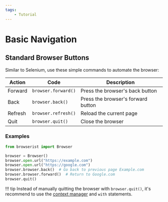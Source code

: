 ```yaml
---
tags:
    - Tutorial
---
```


# Basic Navigation
## Standard Browser Buttons
Similar to Selenium, use these simple commands to automate the browser:

| Action  | Code                | Description                        |
| ------- | ------------------- | ---------------------------------- |
| Forward | `browser.forward()` | Press the browser's back button    |
| Back    | `browser.back()`    | Press the browser's forward button |
| Refresh | `browser.refresh()` | Reload the current page            |
| Quit    | `browser.quit()`    | Close the browser                  |

### Examples
```python linenums="1"
from browserist import Browser

browser = Browser()
browser.open.url("https://example.com")
browser.open.url("https://google.com")
browser.browser.back()  # Go back to previous page Example.com
browser.browser.forward()  # Return to Google.com
browser.quit()
```

!!! tip
    Instead of manually quitting the browser with `browser.quit()`, it's recommend to use the [context manager](context-manager.md) and `with` statements.
